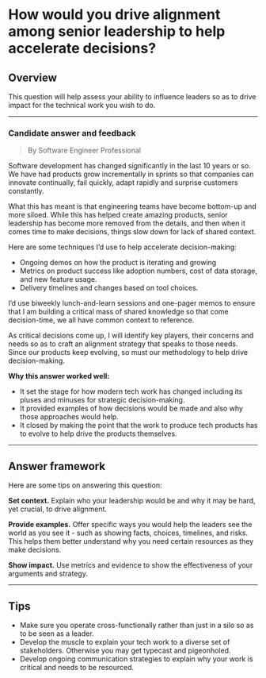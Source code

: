 # How would you drive alignment among senior leadership to help accelerate decisions?

## Overview
This question will help assess your ability to influence leaders so as to drive impact for the technical work you wish to do.

---

### Candidate answer and feedback
> By Software Engineer Professional

Software development has changed significantly in the last 10 years or so. We have had products grow incrementally in sprints so that companies can innovate continually, fail quickly, adapt rapidly and surprise customers constantly.

What this has meant is that engineering teams have become bottom-up and more siloed. While this has helped create amazing products, senior leadership has become more removed from the details, and then when it comes time to make decisions, things slow down for lack of shared context.

Here are some techniques I’d use to help accelerate decision-making:

* Ongoing demos on how the product is iterating and growing
* Metrics on product success like adoption numbers, cost of data storage, and new feature usage.
* Delivery timelines and changes based on tool choices.

I’d use biweekly lunch-and-learn sessions and one-pager memos to ensure that I am building a critical mass of shared knowledge so that come decision-time, we all have common context to reference.

As critical decisions come up, I will identify key players, their concerns and needs so as to craft an alignment strategy that speaks to those needs. Since our products keep evolving, so must our methodology to help drive decision-making.

**Why this answer worked well:**

* It set the stage for how modern tech work has changed including its pluses and minuses for strategic decision-making.
* It provided examples of how decisions would be made and also why those approaches would help.
* It closed by making the point that the work to produce tech products has to evolve to help drive the products themselves.

---

## Answer framework
Here are some tips on answering this question:

**Set context.** Explain who your leadership would be and why it may be hard, yet crucial, to drive alignment.

**Provide examples.** Offer specific ways you would help the leaders see the world as you see it - such as showing facts, choices, timelines, and risks. This helps them better understand why you need certain resources as they make decisions.

**Show impact.** Use metrics and evidence to show the effectiveness of your arguments and strategy.

---

## Tips

* Make sure you operate cross-functionally rather than just in a silo so as to be seen as a leader.
* Develop the muscle to explain your tech work to a diverse set of stakeholders. Otherwise you may get typecast and pigeonholed.
* Develop ongoing communication strategies to explain why your work is critical and needs to be resourced.
